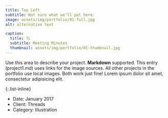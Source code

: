 ```yaml
---
title: Top Left
subtitle: Not sure what we'll put here.
image: assets/img/portfolio/01-full.jpg
alt: alternative text

caption:
  title: TL
  subtitle: Meeting Minutes
  thumbnail: assets/img/portfolio/01-thumbnail.jpg
---
```

Use this area to describe your project. **Markdown** supported. This entry (project1.md) uses links for the image sources. All other projects in the portfolio use local images. Both work just fine! Lorem ipsum dolor sit amet, consectetur adipisicing elit. 

{:.list-inline}
- Date: January 2017
- Client: Threads
- Category: Illustration

